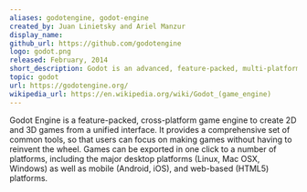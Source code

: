 ```yaml
---
aliases: godotengine, godot-engine
created_by: Juan Linietsky and Ariel Manzur
display_name:
github_url: https://github.com/godotengine
logo: godot.png
released: February, 2014
short_description: Godot is an advanced, feature-packed, multi-platform 2D and 3D open source game engine.
topic: godot
url: https://godotengine.org/
wikipedia_url: https://en.wikipedia.org/wiki/Godot_(game_engine)
---
```

Godot Engine is a feature-packed, cross-platform game engine to create 2D and 3D games from a unified interface. It provides a comprehensive set of common tools, so that users can focus on making games without having to reinvent the wheel. Games can be exported in one click to a number of platforms, including the major desktop platforms (Linux, Mac OSX, Windows) as well as mobile (Android, iOS), and web-based (HTML5) platforms.
